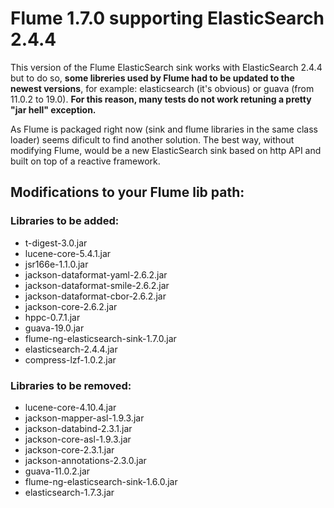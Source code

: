 # Flume 1.7.0 supporting ElasticSearch 2.4.4

This version of the Flume ElasticSearch sink works with ElasticSearch 2.4.4
but to do so, **some libreries used by Flume had to be updated to the newest 
versions**, for example: elasticsearch (it's obvious) or guava (from 11.0.2 
to 19.0). **For this reason, many tests do not work retuning a pretty "jar 
hell" exception.**

As Flume is packaged right now (sink and flume libraries in the  same class 
loader) seems dificult to find another solution. The best way, without 
modifying Flume, would be a new ElasticSearch sink based on http API and 
built on top of a reactive framework.

## Modifications to your Flume lib path:
    
### Libraries to be added:
- t-digest-3.0.jar
- lucene-core-5.4.1.jar
- jsr166e-1.1.0.jar
- jackson-dataformat-yaml-2.6.2.jar
- jackson-dataformat-smile-2.6.2.jar
- jackson-dataformat-cbor-2.6.2.jar
- jackson-core-2.6.2.jar
- hppc-0.7.1.jar
- guava-19.0.jar
- flume-ng-elasticsearch-sink-1.7.0.jar
- elasticsearch-2.4.4.jar
- compress-lzf-1.0.2.jar

### Libraries to be removed:
- lucene-core-4.10.4.jar
- jackson-mapper-asl-1.9.3.jar
- jackson-databind-2.3.1.jar
- jackson-core-asl-1.9.3.jar
- jackson-core-2.3.1.jar
- jackson-annotations-2.3.0.jar
- guava-11.0.2.jar
- flume-ng-elasticsearch-sink-1.6.0.jar
- elasticsearch-1.7.3.jar

